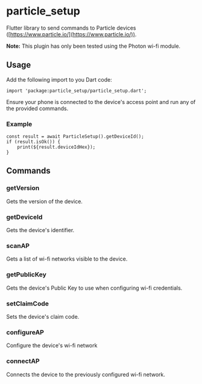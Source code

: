 # particle_setup

Flutter library to send commands to Particle devices ([https://www.particle.io/](https://www.particle.io/)).

**Note:** This plugin has only been tested using the Photon wi-fi module.

## Usage

Add the following import to you Dart code:

```
import 'package:particle_setup/particle_setup.dart';
```

Ensure your phone is connected to the device's access point and run any of the provided commands.

### Example

```
const result = await ParticleSetup().getDeviceId();
if (result.isOk()) {
    print(${result.deviceIdHex});
}
```

## Commands

### getVersion

Gets the version of the device.

### getDeviceId

Gets the device's identifier.

### scanAP

Gets a list of wi-fi networks visible to the device.

### getPublicKey

Gets the device's Public Key to use when configuring wi-fi credentials.

### setClaimCode

Sets the device's claim code.

### configureAP

Configure the device's wi-fi network

### connectAP

Connects the device to the previously configured wi-fi network.

